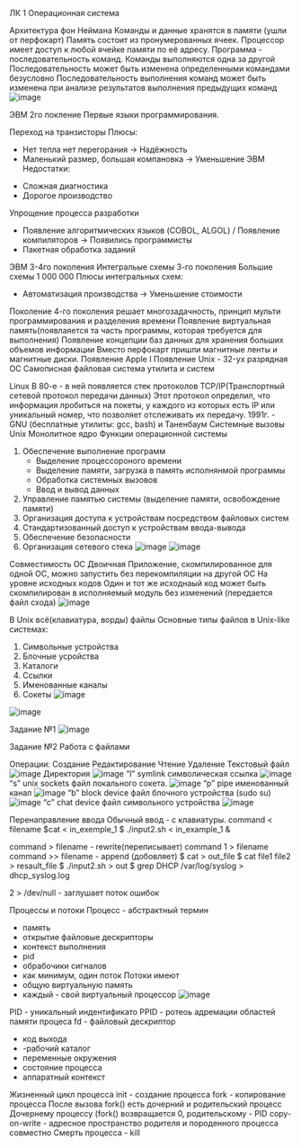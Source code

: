 ЛК 1 Операционная система

Архитектура фон Неймана
Команды и данные хранятся в памяти (ушли от перфокарт)
Память состоит из пронумерованных ячеек. Процессор имеет доступ к любой ячейке памяти по её адресу.
Программа - последовательность команд. Команды выполняются одна за другой
Последовательность может быть изменена определенными командами безусловно
Последовательность выполнения команд может быть изменена при анализе результатов выполнения предыдущих команд
![image](https://user-images.githubusercontent.com/97594483/213094568-de837dea-fb28-46fb-969f-cc334c00e217.png)

ЭВМ 2го покление
Первые языки программирования.

Переход на транзисторы
Плюсы:
 + Нет тепла нет перегорания -> Надёжность
 + Маленький размер, большая компановка -> Уменьшение ЭВМ
 Недостатки:
 - Сложная диагностика
 - Дорогое производство
 
 Упрощение процесса разработки
  - Появление алгоритмических языков (COBOL, ALGOL) / Появление компиляторов -> Появились программисты
  - Пакетная обработка заданий 
 
 ЭВМ 3-4го поколения
 Интегральые схемы 3-го поколения
 Большие схемы 1 000 000
 Плюсы интегральных схем:
  + Автоматизация производства -> Уменьшение стоимости
 
 Поколение 4-го поколения решает многозадачность, принцип мульти программирования и разделения времени
 Появление виртуальная память(появлаяется та часть программы, которая требуется для выполнения)
 Появление концепции баз данных для хранения больших объемов информации
 Вместо перфокарт пришли магнитные ленты и магнитные диски.
 Появление Apple I
 Появление Unix - 32-ух разрядная ОС
 Самописная файловая система утилита и систем
 
 Linux
 В 80-е - в ней появляется стек протоколов TCP/IP(Транспортный сетевой протокол передачи данных)
 Этот протокол определил, что информация лробиться на покеты, у каждого из которых есть IP или уникальный номер, что позволяет отслеживать их передачу.
 1991г. - GNU (бесплатные утилиты: gcc, bash) и Таненбаум
 Системные вызовы Unix
 Монолитное ядро
 Функции операционной системы
 1. Обеспечение выполнение программ
      - Выделение процессороного времени
      - Выделение памяти, загрузка в память исполнянмой программы
      - Обработка системных вызовов
      - Ввод и вывод данных
 2. Управление памятью системы (выделение памяти, освобождение памяти)
 3. Организация доступа к устройствам посредством файловых систем
 4. Стандартизованный доступ к устройствам ввода-вывода 
 5. Обеспечение безопасности
 6. Организация сетевого стека
 ![image](https://user-images.githubusercontent.com/97594483/213101282-7fef1d70-7b81-45b8-bc0a-065b888c7750.png)
 ![image](https://user-images.githubusercontent.com/97594483/213101275-dafb791f-2880-4cb0-a930-88f87b6956c9.png)
 
 Совместимость ОС
 Двоичная
 Приложение, скомпилированное для одной OC, можно запустить без перекомпиляции на другой OC
 На уровне исходных кодов 
 Один и тот же исходнаый код может быть скомпилирован в исполняемый модуль без изменений
 (передается файл схода)
 ![image](https://user-images.githubusercontent.com/97594483/213102102-0cf5bc4c-3f5a-4414-9a30-60b580dd465b.png)

 В Unix всё(клавиатура, ворды) файлы
 Основные типы файлов в Unix-like системах:
 1. Символьные устройства
 2. Блочные усройства
 3. Каталоги
 4. Ссылки
 5. Именованные каналы
 6. Сокеты
 ![image](https://user-images.githubusercontent.com/97594483/214491790-a8ba024d-aae6-48a4-af33-fdfe3a505a67.png)

 ![image](https://user-images.githubusercontent.com/97594483/214491733-d827d9af-2fdf-40cf-90cb-5107320401b8.png)
 
 Задание №1
 ![image](https://user-images.githubusercontent.com/97594483/215020286-0b283073-1b7a-4915-bc03-f0d3c70e52bb.png)

 
 Задание №2
 Работа с файлами
 
 Операции:
 Создание
 Редактирование
 Чтение
 Удаление
 Текстовый файл
 ![image](https://user-images.githubusercontent.com/97594483/214492997-1cb964fa-3abc-4951-9e62-11345488e06d.png)
 Директория
 ![image](https://user-images.githubusercontent.com/97594483/214497146-1fb200d9-bf81-4de1-bf2b-379a9f9352fa.png)
 “l” symlink символическая ссылка
![image](https://user-images.githubusercontent.com/97594483/214498077-b8cfbdf1-c013-47b0-834c-2d3afde9bc0f.png)
“s” unix sockets файл локального сокета.
![image](https://user-images.githubusercontent.com/97594483/220552665-94c0be24-820e-4a8d-acb6-f24cafeac000.png)
“p” pipe именованный канал
![image](https://user-images.githubusercontent.com/97594483/220553254-d722b712-54c0-42ee-8f1f-d3ab7fac3ce3.png)
“b” block device файл блочного устройства (sudo su)
![image](https://user-images.githubusercontent.com/97594483/220554756-a6c3ab46-b38d-4063-ac36-fdfc9e56db08.png)
“c” chat device файл символьного устройства 
![image](https://user-images.githubusercontent.com/97594483/220555594-cd246cbc-fd09-4aed-beaf-fc8d6dd3cb1b.png)




Перенаправление ввода
Обычный ввод - с клавиатуры. 
command < filename
 $cat < in_exemple_1
 $ ./input2.sh < in_example_1 &
 
command > filename - rewrite(переписывает)
command 1 > filename
command >> filename - append (добовляет)
 $ cat > out_file
 $ cat file1 file2 > resault_file
 $ ./input2.sh > out
 $ grep DHCP /var/log/syslog > dhcp_syslog.log
 
 2 > /dev/null - заглушает поток ошибок
 
   Процессы и потоки
Процесс - абстрактный термин
- память
- открытие файловые дескрипторы
- контекст выполнения
- pid
- обрабочики сигналов
- как минимум, один поток
Потоки имеют 
- общую виртуальную память
- каждый - свой виртуальный процессор
![image](https://user-images.githubusercontent.com/97594483/217463255-8889ed16-4eaf-4d4c-9d28-c7702a4ffd82.png)

PID - уникальный индентификато
PPID - ротеоь адремации областей памяти процеса
fd - файловый дескриптор
- код выхода
- -рабочий каталог
- переменные окружения
- состояние процесса
- аппаратный контекст

Жизненный цикл процесса
init - создание процесса
fork - копирование процесса
После вызова fork() есть дочерний и родительский процесс
Дочернему процессу (fork() возвращается 0, родительскому - PID
copy-on-write - адресное пространство родителя и породенного процесса совместно
Смерть процесса - kill
 

 
